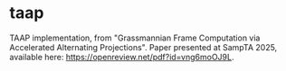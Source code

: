 # taap
TAAP implementation, from "Grassmannian Frame Computation via Accelerated Alternating Projections".
Paper presented at SampTA 2025, available here: https://openreview.net/pdf?id=vng6moOJ9L.
